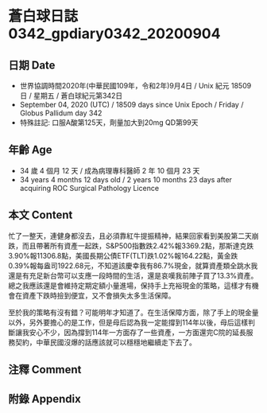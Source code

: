 [_metadata_:encoding]: - "utf-8"
[_metadata_:language]: - "zh-Hant-TW"
[_metadata_:fileformat]: - "markdown"
[_metadata_:MIME_type]: - "text/plain"
[_metadata_:markdown_version]: - "commonmark version 0.29"
[_metadata_:markdown_spec]: - "https://spec.commonmark.org/0.29/"

# 蒼白球日誌0342_gpdiary0342_20200904 #

## 日期 Date ##

* 世界協調時間2020年(中華民國109年，令和2年)9月4日 / Unix 紀元 18509 日 / 星期五 / 蒼白球紀元第342日
* September 04, 2020 (UTC) / 18509 days since Unix Epoch / Friday / Globus Pallidum day 342
* 特殊註記: 口服A酸第125天，劑量加大到20mg QD第99天

## 年齡 Age ##

* 34 歲 4 個月 12 天 / 成為病理專科醫師 2 年 10 個月 23 天
* 34 years 4 months 12 days old / 2 years 10 months 23 days after acquiring ROC Surgical Pathology Licence

## 本文 Content ##

忙了一整天，連健身都沒去，且必須靠紅牛提振精神，結果回家看到美股第二天崩跌，而且帶著所有資產一起跌，S&P500指數跌2.42%報3369.2點，那斯達克跌3.90%報11306.8點，美國長期公債ETF(TLT)跌1.02%報164.22點，黃金跌0.39%報每盎司1922.68元，不知道該慶幸我有86.7%現金，就算資產類全跳水我還是有充足新台幣可以支應一段時間的生活，還是哀嘆我前陣子買了13.3%資產。總之我應該還是會維持定期定額小量進場，保持手上充裕現金的策略，這樣才有機會在資產下跌時撿到便宜，又不會損失太多生活保障。

至於我的策略有沒有錯？可能明年才知道了。在生活保障方面，除了手上的現金量以外，另外要擔心的是工作，但是母后認為我一定能撐到114年以後，母后這樣判斷讓我安心不少，因為撐到114年一方面存了一些資產，一方面還完C院的延長服務契約，中華民國沒爆的話應該就可以穩穩地繼續走下去了。

## 注釋 Comment ##


## 附錄 Appendix ##

